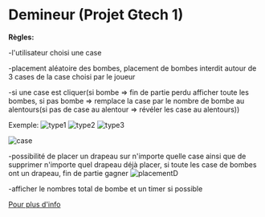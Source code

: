 # Demineur (Projet Gtech 1)
**Règles:**

-l'utilisateur choisi une case

-placement aléatoire des bombes, placement de bombes interdit autour de 3 cases de la case choisi par le joueur

-si une case est cliquer(si bombe => fin de partie perdu afficher toute les bombes, si pas bombe => remplace la case par le nombre de bombe au alentours(si pas de case au alentour => révéler les case au alentours))

Exemple: ![type1](https://demineur.nhtdev.com/img/help/num-1.png) ![type2](https://demineur.nhtdev.com/img/help/num-2.png) ![type3](https://demineur.nhtdev.com/img/help/num-3.png)

![case](https://delphi.developpez.com/defi/demineur/defieur/images/defi_html_556d4f95.gif)

-possibilité de placer un drapeau sur n'importe quelle case ainsi que de supprimer n'importe quel drapeau déjà placer, si toute les case de bombes ont un drapeau, fin de partie gagner
![placementD](https://coolmathgames.com/sites/default/files/2021-02/patternms2.gif)

-afficher le nombres total de bombe et un timer si possible

[Pour plus d'info](https://demineur.nhtdev.com/fr/rules)
